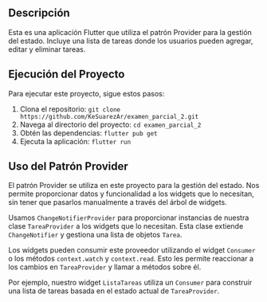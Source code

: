 ## Descripción

Esta es una aplicación Flutter que utiliza el patrón Provider para la gestión del estado. Incluye una lista de tareas donde los usuarios pueden agregar, editar y eliminar tareas.

## Ejecución del Proyecto

Para ejecutar este proyecto, sigue estos pasos:

1. Clona el repositorio: `git clone https://github.com/KeSuarezAr/examen_parcial_2.git`
2. Navega al directorio del proyecto: `cd examen_parcial_2`
3. Obtén las dependencias: `flutter pub get`
4. Ejecuta la aplicación: `flutter run`

## Uso del Patrón Provider

El patrón Provider se utiliza en este proyecto para la gestión del estado. Nos permite proporcionar datos y funcionalidad a los widgets que lo necesitan, sin tener que pasarlos manualmente a través del árbol de widgets.

Usamos `ChangeNotifierProvider` para proporcionar instancias de nuestra clase `TareaProvider` a los widgets que lo necesitan. Esta clase extiende `ChangeNotifier` y gestiona una lista de objetos `Tarea`.

Los widgets pueden consumir este proveedor utilizando el widget `Consumer` o los métodos `context.watch` y `context.read`. Esto les permite reaccionar a los cambios en `TareaProvider` y llamar a métodos sobre él.

Por ejemplo, nuestro widget `ListaTareas` utiliza un `Consumer` para construir una lista de tareas basada en el estado actual de `TareaProvider`.
